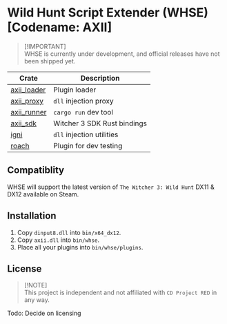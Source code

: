 # Wild Hunt Script Extender (WHSE) [Codename: AXII]
> [!IMPORTANT]\
> WHSE is currently under development, and official releases have not been shipped yet.

| Crate         | Description   |
|---------------|-----------------------------|
| [axii_loader] | Plugin loader               |
| [axii_proxy]  | `dll` injection proxy       |
| [axii_runner] | `cargo run` dev tool        |
| [axii_sdk]    | Witcher 3 SDK Rust bindings |
| [igni]        | `dll` injection utilities   |
| [roach]       | Plugin for dev testing      |

## Compatiblity
WHSE will support the latest version of `The Witcher 3: Wild Hunt` DX11 & DX12 available on Steam.

## Installation
1. Copy `dinput8.dll` into `bin/x64_dx12`.
2. Copy `axii.dll` into `bin/whse`.
3. Place all your plugins into `bin/whse/plugins`.

## License
> [!NOTE]\
> This project is independent and not affiliated with `CD Project RED` in any way.

Todo: Decide on licensing

[axii_loader]: ./axii_loader/
[axii_proxy]:  ./axii_proxy/
[axii_runner]: ./axii_runner/
[axii_sdk]:    ./axii_sdk/
[igni]:        ./igni/
[roach]:       ./roach/

